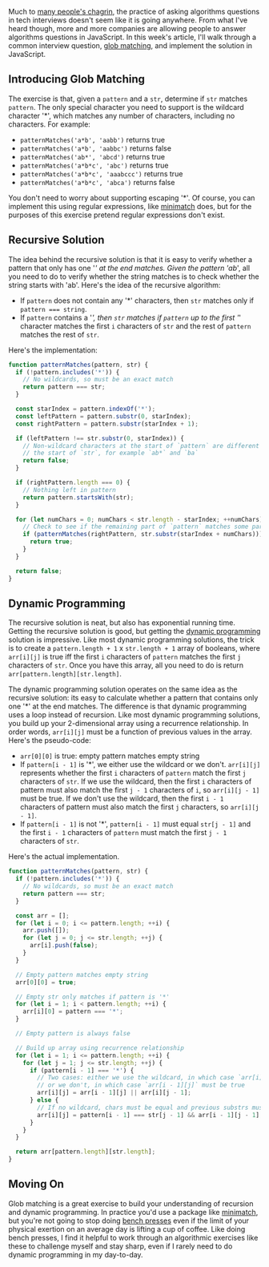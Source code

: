 Much to [many people's chagrin](http://thecodebarbarian.com/i-dont-want-to-hire-you-if-you-cant-reverse-a-binary-tree), the practice of asking algorithms questions in tech interviews doesn't seem like it is going anywhere. From what I've heard though, more and more companies are allowing people to answer algorithms questions in JavaScript. In this week's article, I'll walk through a common interview question, [glob matching](https://en.wikipedia.org/wiki/Glob_(programming)), and implement the solution in JavaScript.

Introducing Glob Matching
-------------------------

The exercise is that, given a `pattern` and a `str`, determine if `str` matches
`pattern`. The only special character you need to support is the wildcard character '*', which matches any number of characters, including no characters. For example:

* `patternMatches('a*b', 'aabb')` returns true
* `patternMatches('a*b', 'aabbc')` returns false
* `patternMatches('ab*', 'abcd')` returns true
* `patternMatches('a*b*c', 'abc')` returns true
* `patternMatches('a*b*c', 'aaabccc')` returns true
* `patternMatches('a*b*c', 'abca')` returns false

You don't need to worry about supporting escaping '*'. Of course, you can implement this using regular expressions, like [minimatch](https://www.npmjs.com/package/minimatch) does, but for the purposes of this exercise pretend regular expressions don't exist.

Recursive Solution
------------------

The idea behind the recursive solution is that it is easy to verify whether a pattern that only has one '*' at the end matches. Given the pattern 'ab*', all you need to do to verify whether the string matches is to check whether the string starts with 'ab'.
Here's the idea of the recursive algorithm:

* If `pattern` does not contain any '*' characters, then `str` matches only if `pattern === string`.
* If `pattern` contains a '*', then `str` matches if `pattern` up to the first '*' character matches the first `i` characters of `str` and the rest of `pattern` matches the rest of `str`.

Here's the implementation:

```javascript
function patternMatches(pattern, str) {
  if (!pattern.includes('*')) {
    // No wildcards, so must be an exact match
    return pattern === str;
  }

  const starIndex = pattern.indexOf('*');
  const leftPattern = pattern.substr(0, starIndex);
  const rightPattern = pattern.substr(starIndex + 1);

  if (leftPattern !== str.substr(0, starIndex)) {
    // Non-wildcard characters at the start of `pattern` are different from
    // the start of `str`, for example `ab*` and `ba`
    return false;
  }

  if (rightPattern.length === 0) {
    // Nothing left in pattern
    return pattern.startsWith(str);
  }

  for (let numChars = 0; numChars < str.length - starIndex; ++numChars) {
    // Check to see if the remaining part of `pattern` matches some part of `str`
    if (patternMatches(rightPattern, str.substr(starIndex + numChars))) {
      return true;
    }
  }

  return false;
}
```

Dynamic Programming
----------------------------

The recursive solution is neat, but also has exponential running time. Getting
the recursive solution is good, but getting the [dynamic programming](https://en.wikipedia.org/wiki/Dynamic_programming) solution is
impressive. Like most dynamic programming solutions, the trick is to create a `pattern.length + 1` x `str.length + 1` array of booleans, where `arr[i][j]` is true iff the first `i` characters of `pattern` matches the first `j` characters of `str`. Once you have this array, all you need to do is return `arr[pattern.length][str.length]`.

The dynamic programming solution operates on the same idea as the recursive solution: its easy to calculate whether a pattern that contains only one '*' at the end matches. The difference is that dynamic programming uses a loop instead of recursion. Like most dynamic programming solutions, you build up your 2-dimensional array using a recurrence relationship. In order words, `arr[i][j]` must be a function of previous values in the array. Here's the pseudo-code:

* `arr[0][0]` is true: empty pattern matches empty string
* If `pattern[i - 1]` is '*', we either use the wildcard or we don't. `arr[i][j]` represents whether the first `i` characters of `pattern` match the first `j` characters of `str`. If we use the wildcard, then the first `i` characters of pattern must also match the first `j - 1` characters of `i`, so `arr[i][j - 1]` must be true. If we don't use the wildcard, then the first `i - 1` characters of pattern must also match the first `j` characters, so `arr[i][j - 1]`.
* If `pattern[i - 1]` is not '*', `pattern[i - 1]` must equal `str[j - 1]` and the first `i - 1` characters of `pattern` must match the first `j - 1` characters of `str`.

Here's the actual implementation.

```javascript
function patternMatches(pattern, str) {
  if (!pattern.includes('*')) {
    // No wildcards, so must be an exact match
    return pattern === str;
  }

  const arr = [];
  for (let i = 0; i <= pattern.length; ++i) {
    arr.push([]);
    for (let j = 0; j <= str.length; ++j) {
      arr[i].push(false);
    }
  }

  // Empty pattern matches empty string
  arr[0][0] = true;

  // Empty str only matches if pattern is '*'
  for (let i = 1; i < pattern.length; ++i) {
    arr[i][0] = pattern === '*';
  }

  // Empty pattern is always false

  // Build up array using recurrence relationship
  for (let i = 1; i <= pattern.length; ++i) {
    for (let j = 1; j <= str.length; ++j) {
      if (pattern[i - 1] === '*') {
        // Two cases: either we use the wildcard, in which case `arr[i][j - 1]` must be true for a match,
        // or we don't, in which case `arr[i - 1][j]` must be true
        arr[i][j] = arr[i - 1][j] || arr[i][j - 1];
      } else {
        // If no wildcard, chars must be equal and previous substrs must match
        arr[i][j] = pattern[i - 1] === str[j - 1] && arr[i - 1][j - 1];
      }
    }
  }

  return arr[pattern.length][str.length];
}
```  

Moving On
---------

Glob matching is a great exercise to build your understanding of recursion and dynamic programming. In practice you'd use a package like [minimatch](https://www.npmjs.com/package/minimatch), but you're not going to stop doing [bench presses](https://en.wikipedia.org/wiki/Bench_press) even if the limit of your physical exertion on an average day is lifting a cup of coffee. Like doing bench presses, I find it helpful to work through an algorithmic exercises like these to challenge myself and stay sharp, even if I rarely need to do dynamic programming in my day-to-day.
